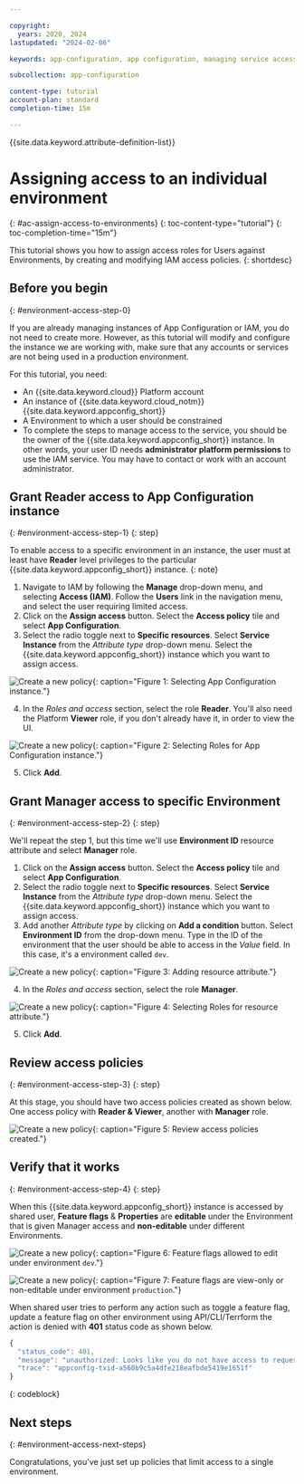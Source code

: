 ```yaml
---

copyright:
  years: 2020, 2024
lastupdated: "2024-02-06"

keywords: app-configuration, app configuration, managing service access, iam, account, environments

subcollection: app-configuration

content-type: tutorial
account-plan: standard
completion-time: 15m

---
```


{{site.data.keyword.attribute-definition-list}}

# Assigning access to an individual environment
{: #ac-assign-access-to-environments}
{: toc-content-type="tutorial"}
{: toc-completion-time="15m"}

This tutorial shows you how to assign access roles for Users against Environments, by creating and modifying IAM access policies.
{: shortdesc}

## Before you begin
{: #environment-access-step-0}

If you are already managing instances of App Configuration or IAM, you do not need to create more. However, as this tutorial will modify and configure the instance we are working with, make sure that any accounts or services are not being used in a production environment.

For this tutorial, you need:

- An {{site.data.keyword.cloud}} Platform account
- An instance of {{site.data.keyword.cloud_notm}} {{site.data.keyword.appconfig_short}}
- A Environment to which a user should be constrained
- To complete the steps to manage access to the service, you should be the owner of the {{site.data.keyword.appconfig_short}} instance. In other words, your user ID needs **administrator platform permissions** to use the IAM service. You may have to contact or work with an account administrator.

## Grant Reader access to App Configuration instance
{: #environment-access-step-1}
{: step}

To enable access to a specific environment in an instance, the user must at least have **Reader** level privileges to the particular {{site.data.keyword.appconfig_short}} instance.
{: note}

1. Navigate to IAM by following the **Manage** drop-down menu, and selecting **Access (IAM)**. Follow the **Users** link in the navigation menu, and select the user requiring limited access.
2. Click on the **Assign access** button. Select the **Access policy** tile and select **App Configuration**.
3. Select the radio toggle next to **Specific resources**. Select **Service Instance** from the _Attribute type_ drop-down menu. Select the {{site.data.keyword.appconfig_short}} instance which you want to assign access.

  ![Create a new policy](images/tut-iam-env-1.png){: caption="Figure 1: Selecting App Configuration instance."}

4. In the _Roles and access_ section, select the role **Reader**. You'll also need the Platform **Viewer** role, if you don't already have it, in order to view the UI.

  ![Create a new policy](images/tut-iam-env-2.png){: caption="Figure 2: Selecting Roles for App Configuration instance."}

5. Click **Add**.

## Grant Manager access to specific Environment
{: #environment-access-step-2}
{: step}

We'll repeat the step 1, but this time we'll use **Environment ID** resource attribute and select **Manager** role.

1. Click on the **Assign access** button. Select the **Access policy** tile and select **App Configuration**.
2. Select the radio toggle next to **Specific resources**. Select **Service Instance** from the _Attribute type_ drop-down menu. Select the {{site.data.keyword.appconfig_short}} instance which you want to assign access.
3. Add another _Attribute type_ by clicking on **Add a condition** button. Select **Environment ID** from the drop-down menu. Type in the ID of the environment that the user should be able to access in the _Value_ field.  In this case, it's a environment called `dev`.

  ![Create a new policy](images/tut-iam-env-3.png){: caption="Figure 3: Adding resource attribute."}

4. In the _Roles and access_ section, select the role **Manager**.

  ![Create a new policy](images/tut-iam-env-4.png){: caption="Figure 4: Selecting Roles for resource attribute."}

5. Click **Add**.

## Review access policies
{: #environment-access-step-3}
{: step}

At this stage, you should have two access policies created as shown below. One access policy with **Reader & Viewer**, another with **Manager** role.

  ![Create a new policy](images/tut-iam-env-5.png){: caption="Figure 5: Review access policies created."}


## Verify that it works
{: #environment-access-step-4}
{: step}

When this {{site.data.keyword.appconfig_short}} instance is accessed by shared user, **Feature flags** & **Properties** are **editable** under the Environment that is given Manager access and **non-editable** under different Environments.

  ![Create a new policy](images/tut-iam-env-6.png){: caption="Figure 6: Feature flags allowed to edit under environment `dev`."}


  ![Create a new policy](images/tut-iam-env-7.png){: caption="Figure 7: Feature flags are view-only or non-editable under environment `production`."}


When shared user tries to perform any action such as toggle a feature flag, update a feature flag on other environment using API/CLI/Terrform the action is denied with **401** status code as shown below.

```javascript
{
  "status_code": 401,
  "message": "unauthorized: Looks like you do not have access to requested resource or action is not permitted for the corresponding IAM role. If this is a shared resource, please check if access policies are rightly created.",
  "trace": "appconfig-txid-a560b9c5a4dfe218eafbde5419e1651f"
}
```
{: codeblock}

## Next steps
{: #environment-access-next-steps}

Congratulations, you've just set up policies that limit access to a single environment.
